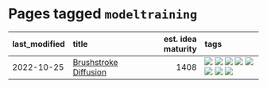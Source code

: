 # Pages tagged `modeltraining`

|last_modified|title|est. idea maturity|tags
|:---|:---|---:|:---|
|2022-10-25|[Brushstroke Diffusion](../brushstroke-diffusion.md)|1408|[![](https://img.shields.io/badge/tag-artisticstyletransfer-fe76cf)](../tags/artisticstyletransfer.md) [![](https://img.shields.io/badge/tag-creativity-8fb3d)](../tags/creativity.md) [![](https://img.shields.io/badge/tag-deepgenerativemodeling-8a140)](../tags/deepgenerativemodeling.md) [![](https://img.shields.io/badge/tag-experimental-da6994)](../tags/experimental.md) [![](https://img.shields.io/badge/tag-image_processing-12f6d5)](../tags/image_processing.md) [![](https://img.shields.io/badge/tag-modeltraining-83cbca)](../tags/modeltraining.md) [![](https://img.shields.io/badge/tag-painting-e33481)](../tags/painting.md) [![](https://img.shields.io/badge/tag-wip-ebbec3)](../tags/wip.md)|
